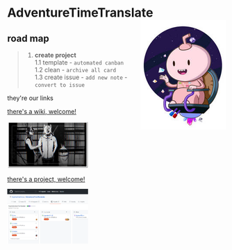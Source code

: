 # AdventureTimeTranslate <img align="right" src="/img/016.jpg">
road map  
---
>1. **create project**  
>1.1 template - `automated canban`  
>1.2 clean - `archive all card`  
>1.3 create issue - `add new note` - `convert to issue`
>



they're our links  

[there's a wiki, welcome!](https://github.com/SophiaOrekhova/AdventureTimeTranslate/wiki)

<img src="img/009_1.jpg" width="37%"></img>


[there's a project, welcome!](https://github.com/SophiaOrekhova/AdventureTimeTranslate/projects/2)

<img src="img/projects1.png" width="37%"></img>    
